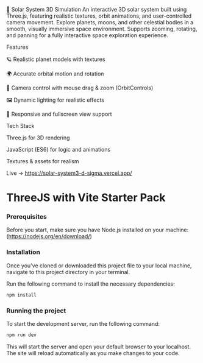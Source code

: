 🌌 Solar System 3D Simulation
An interactive 3D solar system built using Three.js, featuring realistic textures, orbit animations, and user-controlled camera movement. Explore planets, moons, and other celestial bodies in a smooth, visually immersive space environment. Supports zooming, rotating, and panning for a fully interactive space exploration experience.

Features

🪐 Realistic planet models with textures

🌍 Accurate orbital motion and rotation

🎥 Camera control with mouse drag & zoom (OrbitControls)

🖼 Dynamic lighting for realistic effects

📱 Responsive and fullscreen view support

Tech Stack

Three.js for 3D rendering

JavaScript (ES6) for logic and animations

Textures & assets for realism

Live -> https://solar-system3-d-sigma.vercel.app/

# ThreeJS with Vite Starter Pack
### Prerequisites
Before you start, make sure you have Node.js installed on your machine: (https://nodejs.org/en/download/)

### Installation
Once you've cloned or downloaded this project file to your local machine, navigate to this project directory in your terminal.

Run the following command to install the necessary dependencies:

``` bash
npm install
```
### Running the project
To start the development server, run the following command:

``` bash
npm run dev
```
This will start the server and open your default browser to your localhost. The site will reload automatically as you make changes to your code.
